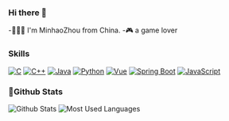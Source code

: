 ### Hi there 👋  
-💁🏻‍♂️ I'm MinhaoZhou from China.
-🎮 a game lover
### Skills  
[![C](https://img.shields.io/badge/C-00599C?style=flat&logo=c&logoColor=white)](https://en.wikipedia.org/wiki/C_(programming_language))
[![C++](https://img.shields.io/badge/C++-00599C?style=flat&logo=c%2B%2B&logoColor=white)](https://en.cppreference.com/w/cpp/)
[![Java](https://img.shields.io/badge/Java-007396?style=flat&logo=java&logoColor=white)](https://www.oracle.com/java/technologies/)
[![Python](https://img.shields.io/badge/Python-3776AB?style=flat&logo=python&logoColor=white)](https://www.python.org/)
[![Vue](https://img.shields.io/badge/Vue-4FC08D?style=flat&logo=vue.js&logoColor=white)](https://vuejs.org/)
[![Spring Boot](https://img.shields.io/badge/Spring_Boot-6DB33F?style=flat&logo=spring-boot&logoColor=white)](https://spring.io/projects/spring-boot)
[![JavaScript](https://img.shields.io/badge/JavaScript-F7DF1E?style=flat&logo=javascript&logoColor=black)](https://developer.mozilla.org/en-US/docs/Web/JavaScript)  
### 🌟Github Stats  
![Github Stats](https://github-readme-stats.vercel.app/api?username=Zmh-Freedom&show_icons=true&theme=dark&count_private=true)
![Most Used Languages](https://github-readme-stats.vercel.app/api/top-langs/?username=Zmh-Freedom&theme=dark&layout=compact)

<!--
**Zmh-Freedom/Zmh-Freedom** is a ✨ _special_ ✨ repository because its `README.md` (this file) appears on your GitHub profile.

Here are some ideas to get you started:

- 🔭 I’m currently working on ...
- 🌱 I’m currently learning ...
- 👯 I’m looking to collaborate on ...
- 🤔 I’m looking for help with ...
- 💬 Ask me about ...
- 📫 How to reach me: ...
- 😄 Pronouns: ...
- ⚡ Fun fact: ...
-->
